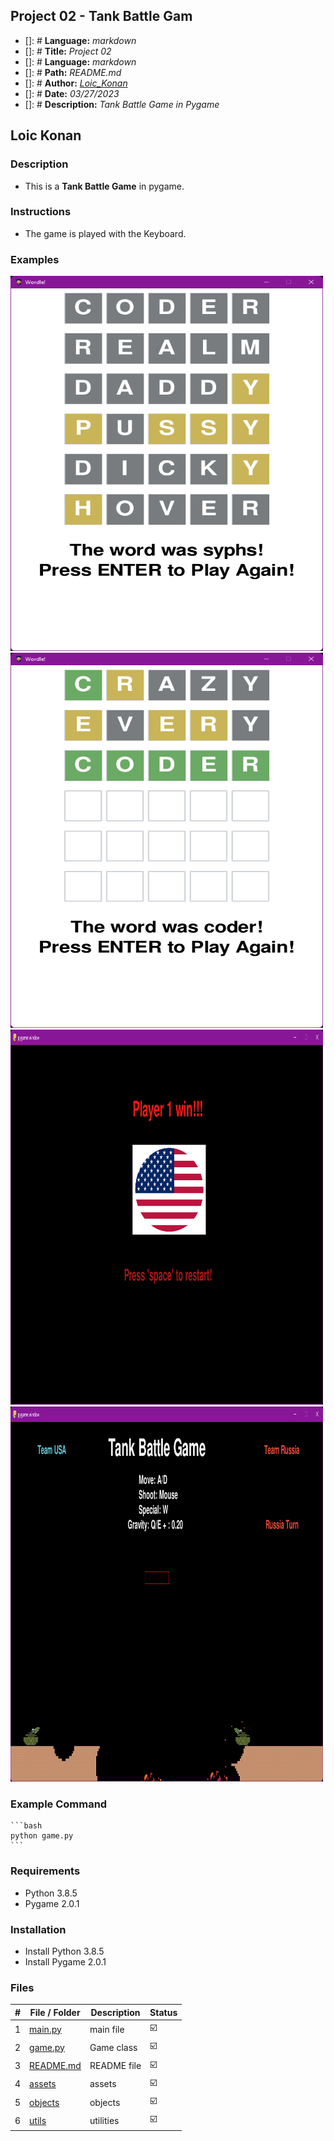 ## Project 02 -  Tank Battle Gam

- []: # **Language:** _markdown_
- []: # **Title:** _Project 02_
- []: # **Language:** _markdown_
- []: # **Path:** _README.md_
- []: # **Author:** _[Loic_Konan](Loic_Konan)_
- []: # **Date:** _03/27/2023_
- []: # **Description:** _Tank Battle Game in Pygame_
  
## Loic Konan

### Description

- This is a **Tank Battle Game** in pygame.

### Instructions

- The game is played with the Keyboard.
  
### Examples
  
<img src="assets/pic1.png" width="500" height= "600"> <img src="assets/pic.png"  width="500" height= "600">
<img src="assets/pic2.png"  width="500" height= "600"> <img src="assets/pic3.png"  width="500" height= "600">

### Example Command

    ```bash
    python game.py
    ```

### Requirements

- Python 3.8.5
- Pygame 2.0.1

### Installation

- Install Python 3.8.5
- Install Pygame 2.0.1

### Files

|   #   | File / Folder          | Description | Status                     |
| :---: | ---------------------- | ----------- | -----------------------    |
|   1   | [main.py](main.py)     | main file   | :ballot_box_with_check: |
|   2   | [game.py](game.py)     | Game class  | :ballot_box_with_check: |
|   3   | [README.md](README.md) | README file | :ballot_box_with_check: |
|   4   | [assets](./assets)     | assets      | :ballot_box_with_check: |
|   5   | [objects](./objects)   | objects     | :ballot_box_with_check: |
|   6   | [utils](./utils)       | utilities   | :ballot_box_with_check: |